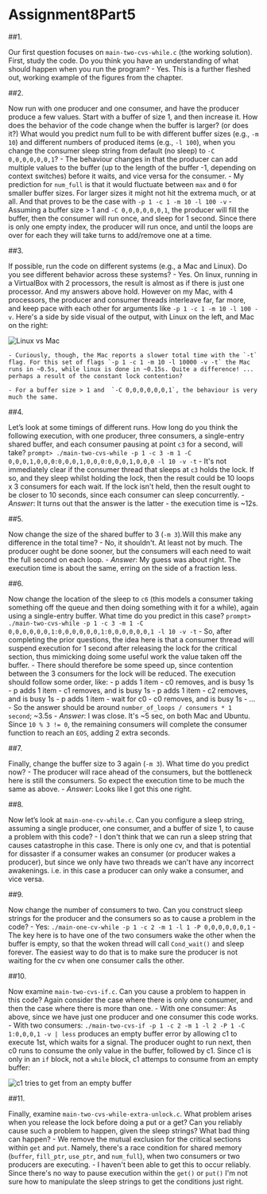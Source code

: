 # Assignment8Part5


##1. 

Our first question focuses on `main-two-cvs-while.c` (the working solution). First, study the code. Do you think you have an understanding of what should happen when you run the program?
    - Yes. This is a further fleshed out, working example of the figures from the chapter. 

##2. 

Now run with one producer and one consumer, and have the producer produce a few values. Start with a buffer of size 1, and then increase it. How does the behavior of the code change when the buffer is larger? (or does it?) What would you predict num full to be with different buffer sizes (e.g., `-m 10`) and different numbers of produced items (e.g., `-l 100`), when you change the consumer sleep string from default (no sleep) to `-C 0,0,0,0,0,0,1`?
    - The behaviour changes in that the producer can add multiple values to the buffer (up to the length of the buffer -1, depending on context switches) before it waits, and vice versa for the consumer. 
    - My prediction for `num_full` is that it would fluctuate between `max` and `0` for smaller buffer sizes. For larger sizes it might not hit the extrema much, or at all. And that proves to be the case with `-p 1 -c 1 -m 10 -l 100 -v`
    - Assuming a buffer size > 1 and `-C 0,0,0,0,0,0,1`, the producer will fill the buffer, then the consumer will run once, and sleep for 1 second. Since there is only one empty index, the producer will run once, and until the loops are over for each they will take turns to add/remove one at a time.

##3. 

If possible, run the code on different systems (e.g., a Mac and Linux). Do you see different behavior across these systems?
    - Yes. On linux, running in a VirtualBox with 2 processors, the result is almost as if there is just one processor. And my answers above hold. However on my Mac, with 4 processors, the producer and consumer threads interleave far, far more, and keep pace with each other for arguments like `-p 1 -c 1 -m 10 -l 100 -v`. Here's a side by side visual of the output, with Linux on the left, and Mac on the right: 

![Linux vs Mac](https://github.com/martalist/ostep/raw/master/chapter_30/hw30/images/lvsm.png)

    - Curiously, though, the Mac reports a slower total time with the `-t` flag. For this set of flags `-p 1 -c 1 -m 10 -l 10000 -v -t` the Mac runs in ~0.5s, while linux is done in ~0.15s. Quite a difference! ... perhaps a result of the constant lock contention? 

    - For a buffer size > 1 and  `-C 0,0,0,0,0,0,1`, the behaviour is very much the same. 

##4. 

Let’s look at some timings of different runs. How long do you think the following execution, with one producer, three consumers, a single-entry shared buffer, and each consumer pausing at point `c3` for a second, will take?
     `prompt> ./main-two-cvs-while -p 1 -c 3 -m 1 -C 0,0,0,1,0,0,0:0,0,0,1,0,0,0:0,0,0,1,0,0,0 -l 10 -v -t`
    - It's not immediately clear if the consumer thread that sleeps at `c3` holds the lock. If so, and they sleep whilst holding the lock, then the result could be 10 loops x 3 consumers for each wait. If the lock isn't held, then the result ought to be closer to 10 seconds, since each consumer can sleep concurrently. 
    - *Answer*: It turns out that the answer is the latter - the execution time is ~12s.

##5. 

Now change the size of the shared buffer to 3 (`-m 3`).Will this make any difference in the total time?
    - No, it shouldn't. At least not by much. The producer ought be done sooner, but the consumers will each need to wait the full second on each loop. 
    - *Answer*: My guess was about right. The execution time is about the same, erring on the side of a fraction less. 

##6. 

Now change the location of the sleep to `c6` (this models a consumer taking something off the queue and then doing something with it for a while), again using a single-entry buffer. What time do you predict in this case?
     `prompt> ./main-two-cvs-while -p 1 -c 3 -m 1 -C 0,0,0,0,0,0,1:0,0,0,0,0,0,1:0,0,0,0,0,0,1 -l 10 -v -t`
    - So, after completing the prior questions, the idea here is that a consumer thread will suspend execution for 1 second after releasing the lock for the critical section, thus mimicking doing some useful work the value taken off the buffer. 
    - There should therefore be some speed up, since contention between the 3 consumers for the lock will be reduced. The execution should follow some order, like: 
        - p adds 1 item
        - c0 removes, and is busy 1s
        - p adds 1 item
        - c1 removes, and is busy 1s
        - p adds 1 item
        - c2 removes, and is busy 1s
        - p adds 1 item
        - wait for c0
        - c0 removes, and is busy 1s
        - ... 
    - So the answer should be around  `number_of_loops / consumers * 1 second`; ~3.5s
    - *Answer*: I was close. It's ~5 sec, on both Mac and Ubuntu. Since `10 % 3 != 0`, the remaining consumers will complete the consumer function to reach an `EOS`, adding 2 extra seconds.

##7.

Finally, change the buffer size to 3 again (`-m 3`). What time do you predict now?
    - The producer will race ahead of the consumers, but the bottleneck here is still the consumers. So expect the execution time to be much the same as above. 
    - *Answer*: Looks like I got this one right. 

##8.

Now let’s look at `main-one-cv-while.c`. Can you configure a sleep string, assuming a single producer, one consumer, and a buffer of size 1, to cause a problem with this code?
    - I don't think that we can run a sleep string that causes catastrophe in this case. There is only one cv, and that is potential for dissaster if a consumer wakes an consumer (or producer wakes a producer), but since we only have two threads we can't have any incorrect awakenings. i.e. in this case a producer can only wake a consumer, and vice versa. 

##9. 

Now change the number of consumers to two. Can you construct sleep strings for the producer and the consumers so as to cause a problem in the code?
    - Yes: `./main-one-cv-while -p 1 -c 2 -m 1 -l 1 -P 0,0,0,0,0,0,1`
    - The key here is to have one of the two consumers wake the other when the buffer is empty, so that the woken thread will call `Cond_wait()` and sleep forever. The easiest way to do that is to make sure the producer is not waiting for the cv when one consumer calls the other.

##10. 

Now examine `main-two-cvs-if.c`. Can you cause a problem to happen in this code? Again consider the case where there is only one consumer, and then the case where there is more than one.
    - With one consumer: As above, since we have just one producer and one consumer this code works.
    - With two consumers: `./main-two-cvs-if -p 1 -c 2 -m 1 -l 2 -P 1 -C 1:0,0,0,1 -v | less` produces an empty buffer error by allowing c1 to execute 1st, which waits for a signal. The producer ought to run next, then c0 runs to consume the only value in the buffer, followed by c1. Since c1 is only in an `if` block, not a `while` block, c1 attemps to consume from an empty buffer: 

![c1 tries to get from an empty buffer](https://github.com/martalist/ostep/raw/master/chapter_30/hw30/images/empty_buffer.png)

##11. 

Finally, examine `main-two-cvs-while-extra-unlock.c`. What problem arises when you release the lock before doing a put or a get? Can you reliably cause such a problem to happen, given the sleep strings? What bad thing can happen?
    - We remove the mutual exclusion for the critical sections within `get` and `put`. Namely, there's a race condition for shared memory (`buffer`, `fill_ptr`, `use_ptr`, and `num_full`), when two consumers or two producers are executing.
    - I haven't been able to get this to occur reliably. Since there's no way to pause execution within the `get()` or `put()` I'm not sure how to manipulate the sleep strings to get the conditions just right.
